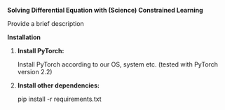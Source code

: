 **Solving Differential Equation with (Science) Constrained Learning**

Provide a brief description

**Installation**

1. **Install PyTorch:** 
    
    Install PyTorch according to our OS, system etc. (tested with PyTorch version 2.2)

2. **Install other dependencies:**

   pip install -r requirements.txt